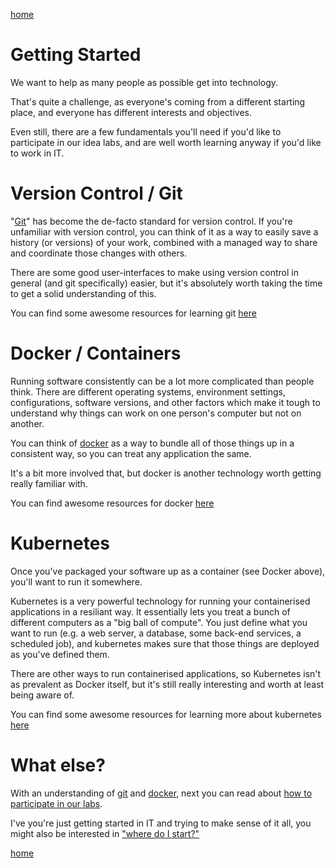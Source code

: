 [home](./README.md)
# Getting Started

We want to help as many people as possible get into technology.

That's quite a challenge, as everyone's coming from a different starting place, and everyone has different interests and objectives.

Even still, there are a few fundamentals you'll need if you'd like to participate in our idea labs, and are well worth learning anyway if you'd like to work in IT.

# Version Control / Git

"[Git](https://git-scm.com/)" has become the de-facto standard for version control. If you're unfamiliar with version control, you can think of it as a way to easily save a history (or versions) of your work, combined with a managed way to share and coordinate those changes with others.

There are some good user-interfaces to make using version control in general (and git specifically) easier, but it's absolutely worth taking the time to get a solid understanding of this.

You can find some awesome resources for learning git [here](https://github.com/kindservices/awesome-git)

# Docker / Containers

Running software consistently can be a lot more complicated than people think. There are different operating systems, environment settings, configurations, software versions, and other factors which make it tough to understand why things can work on one person's computer but not on another.

You can think of [docker](https://www.docker.com) as a way to bundle all of those things up in a consistent way, so you can treat any application the same.

It's a bit more involved that, but docker is another technology worth getting really familiar with. 

You can find awesome resources for docker [here](https://github.com/kindservices/awesome-docker)

# Kubernetes

Once you've packaged your software up as a container (see Docker above), you'll want to run it somewhere.

Kubernetes is a very powerful technology for running your containerised applications in a resiliant way. It essentially lets you treat a bunch of different computers as a "big ball of compute". You just define what you want to run (e.g. a web server, a database, some back-end services, a scheduled job), and kubernetes makes sure that those things are deployed as you've defined them.

There are other ways to run containerised applications, so Kubernetes isn't as prevalent as Docker itself, but it's still really interesting and worth at least being aware of.

You can find some awesome resources for learning more about kubernetes [here](https://github.com/kindservices/awesome-kubernetes)

# What else?

With an understanding of [git](https://git-scm.com/) and [docker](https://www.docker.com), next you can read about [how to participate in our labs](how-to-participate.md).

I've you're just getting started in IT and trying to make sense of it all, you might also be interested in ["where do I start?"](where-do-i-start.md)

[home](./README.md)